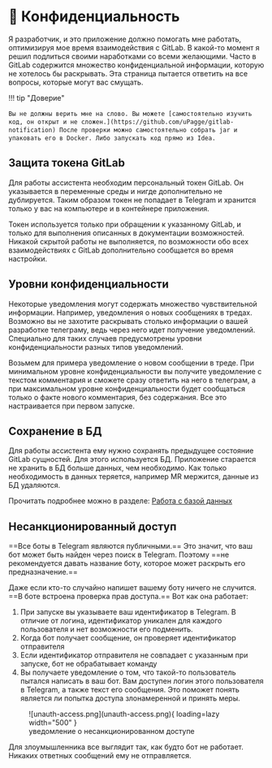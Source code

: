 # :ninja: Конфиденциальность

Я разработчик, и это приложение должно помогать мне работать, оптимизируя мое время взаимодействия с GitLab. В какой-то момент я решил подлиться своими наработками со всеми желающими. Часто в GitLab содержится множество конфиденциальной информации, которую не хотелось бы раскрывать. Эта страница пытается ответить на все вопросы, которые могут вас смущать.

!!! tip "Доверие"

    Вы не должны верить мне на слово. Вы можете [самостоятельно изучить код, он открыт и не сложен.](https://github.com/uPagge/gitlab-notification) После проверки можно самостоятельно собрать jar и упаковать его в Docker. Либо запускать код прямо из Idea.

## Защита токена GitLab
Для работы ассистента необходим персональный токен GitLab. Он указывается в переменные среды и нигде дополнительно не дублируется. Таким образом токен не попадает в Telegram и хранится только у вас на компьютере и в контейнере приложения.

Токен используется только при обращении к указанному GitLab, и только для выполнения описанных в документации возможностей. Никакой скрытой работы не выполняется, по возможности обо всех взаимодействиях с GitLab дополнительно сообщается во время настройки.

## Уровни конфиденциальности

Некоторые уведомления могут содержать множество чувствительной информации. Например, уведомления о новых сообщениях в тредах. Возможно вы не захотите раскрывать столько информации о вашей разработке телеграму, ведь через него идет получение уведомлений. Специально для таких случаев предусмотрены уровни конфиденциальности разных типов уведомлений.

Возьмем для примера уведомление о новом сообщении в треде. При минимальном уровне конфиденциальности вы получите уведомление с текстом комментария и сможете сразу ответить на него в телеграм, а при максимальном уровне конфиденциальности будет сообщаться только о факте нового комментария, без содержания. Все это настраивается при первом запуске.

## Сохранение в БД
Для работы ассистента ему нужно сохранять предыдущее состояние GitLab сущностей. Для этого используется БД. Приложение старается не хранить в БД больше данных, чем необходимо. Как только необходимость в данных теряется, например MR мержится, данные из БД удаляются.

Прочитать подробнее можно в разделе: [Работа с базой данных](../architecture/concept.md#schema-database)

## Несанкционированный доступ
==Все боты в Telegram являются публичными.== Это значит, что ваш бот может быть найден через поиск в Telegram. Поэтому ==не рекомендуется давать название боту, которое может раскрыть его предназначение.==

Даже если кто-то случайно напишет вашему боту ничего не случится. ==В боте встроена проверка прав доступа.== Вот как она работает:

1. При запуске вы указываете ваш идентификатор в Telegram. В отличие от логина, идентификатор уникален для каждого пользователя и нет возможности его подменить.
2. Когда бот получает сообщение, он проверяет идентификатор отправителя
3. Если идентификатор отправителя не совпадает с указанным при запуске, бот не обрабатывает команду
4. Вы получаете уведомление о том, что такой-то пользователь пытался написать в ваш бот. Вам доступен логин этого пользователя в Telegram, а также текст его сообщения. Это поможет понять является ли попытка доступа злонамеренной и принять меры.

<figure markdown>
  ![unauth-access.png](unauth-access.png){ loading=lazy width="500" }
  <figcaption>уведомление о несанкционированном доступе</figcaption>
</figure>

Для злоумышленника все выглядит так, как будто бот не работает. Никаких ответных сообщений ему не отправляется.